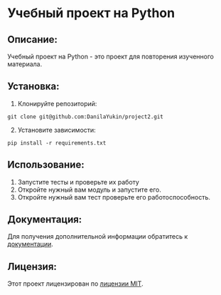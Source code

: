 # Учебный проект на Python

## Описание:

Учебный проект на Python - это проект для повторения изученного материала.

## Установка:

1. Клонируйте репозиторий:

```
git clone git@github.com:DanilaYukin/project2.git
```

2. Установите зависимости:

```
pip install -r requirements.txt
```

## Использование:

1. Запустите тесты и проверьте их работу
2. Откройте нужный вам модуль и запустите его.
3. Откройте нужный вам тест проверьте его работоспособность.

## Документация:

Для получения дополнительной информации обратитесь к [документации](docs/README.md).

## Лицензия:

Этот проект лицензирован по [лицензии MIT](LICENSE).
